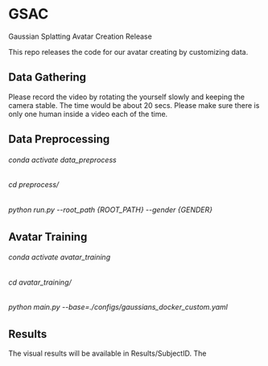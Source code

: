 # GSAC
Gaussian Splatting Avatar Creation Release 

This repo releases the code for our avatar creating by customizing data. 
## Data Gathering 
Please record the video by rotating the yourself slowly and keeping the camera stable. The time would be about 20 secs. Please make sure there is only one human inside a video each of the time.

## Data Preprocessing 
###### conda activate data_preprocess
###### cd preprocess/
###### python run.py --root_path {ROOT_PATH} --gender {GENDER}
## Avatar Training 
###### conda activate avatar_training
###### cd  avatar_training/
###### python main.py --base=./configs/gaussians_docker_custom.yaml
## Results
The visual results will be available in Results/SubjectID. 
The 
